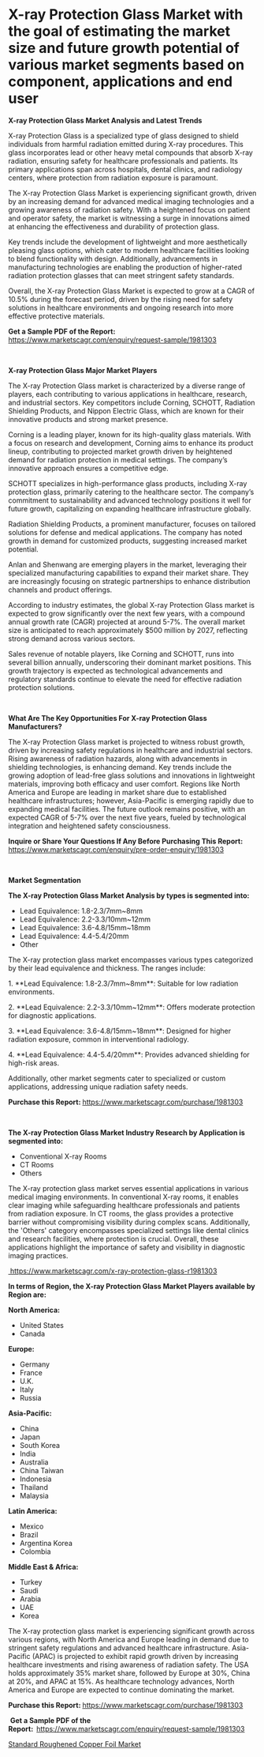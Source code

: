 <p><h1>X-ray Protection Glass Market with the goal of estimating the market size and future growth potential of various market segments based on component, applications and end user</h1></p><p><strong>X-ray Protection Glass Market Analysis and Latest Trends</strong></p>
<p><p>X-ray Protection Glass is a specialized type of glass designed to shield individuals from harmful radiation emitted during X-ray procedures. This glass incorporates lead or other heavy metal compounds that absorb X-ray radiation, ensuring safety for healthcare professionals and patients. Its primary applications span across hospitals, dental clinics, and radiology centers, where protection from radiation exposure is paramount.</p><p>The X-ray Protection Glass Market is experiencing significant growth, driven by an increasing demand for advanced medical imaging technologies and a growing awareness of radiation safety. With a heightened focus on patient and operator safety, the market is witnessing a surge in innovations aimed at enhancing the effectiveness and durability of protection glass. </p><p>Key trends include the development of lightweight and more aesthetically pleasing glass options, which cater to modern healthcare facilities looking to blend functionality with design. Additionally, advancements in manufacturing technologies are enabling the production of higher-rated radiation protection glasses that can meet stringent safety standards.</p><p>Overall, the X-ray Protection Glass Market is expected to grow at a CAGR of 10.5% during the forecast period, driven by the rising need for safety solutions in healthcare environments and ongoing research into more effective protective materials.</p></p>
<p><strong>Get a Sample PDF of the Report:&nbsp;</strong> <a href="https://www.marketscagr.com/enquiry/request-sample/1981303?utm_campaign=1126&utm_medium=2&utm_source=Github&utm_content=ia&utm_term=05022025&utm_id=x-ray-protection-glass">https://www.marketscagr.com/enquiry/request-sample/1981303</a></p>
<p>&nbsp;</p>
<p><strong>X-ray Protection Glass Major Market Players</strong></p>
<p><p>The X-ray Protection Glass market is characterized by a diverse range of players, each contributing to various applications in healthcare, research, and industrial sectors. Key competitors include Corning, SCHOTT, Radiation Shielding Products, and Nippon Electric Glass, which are known for their innovative products and strong market presence.</p><p>Corning is a leading player, known for its high-quality glass materials. With a focus on research and development, Corning aims to enhance its product lineup, contributing to projected market growth driven by heightened demand for radiation protection in medical settings. The company’s innovative approach ensures a competitive edge.</p><p>SCHOTT specializes in high-performance glass products, including X-ray protection glass, primarily catering to the healthcare sector. The company’s commitment to sustainability and advanced technology positions it well for future growth, capitalizing on expanding healthcare infrastructure globally. </p><p>Radiation Shielding Products, a prominent manufacturer, focuses on tailored solutions for defense and medical applications. The company has noted growth in demand for customized products, suggesting increased market potential.</p><p>Anlan and Shenwang are emerging players in the market, leveraging their specialized manufacturing capabilities to expand their market share. They are increasingly focusing on strategic partnerships to enhance distribution channels and product offerings.</p><p>According to industry estimates, the global X-ray Protection Glass market is expected to grow significantly over the next few years, with a compound annual growth rate (CAGR) projected at around 5-7%. The overall market size is anticipated to reach approximately $500 million by 2027, reflecting strong demand across various sectors.</p><p>Sales revenue of notable players, like Corning and SCHOTT, runs into several billion annually, underscoring their dominant market positions. This growth trajectory is expected as technological advancements and regulatory standards continue to elevate the need for effective radiation protection solutions.</p></p>
<p>&nbsp;</p>
<p><strong>What Are The Key Opportunities For X-ray Protection Glass Manufacturers?</strong></p>
<p><p>The X-ray Protection Glass market is projected to witness robust growth, driven by increasing safety regulations in healthcare and industrial sectors. Rising awareness of radiation hazards, along with advancements in shielding technologies, is enhancing demand. Key trends include the growing adoption of lead-free glass solutions and innovations in lightweight materials, improving both efficacy and user comfort. Regions like North America and Europe are leading in market share due to established healthcare infrastructures; however, Asia-Pacific is emerging rapidly due to expanding medical facilities. The future outlook remains positive, with an expected CAGR of 5-7% over the next five years, fueled by technological integration and heightened safety consciousness.</p></p>
<p><strong>Inquire or Share Your Questions If Any Before Purchasing This Report:</strong> <a href="https://www.marketscagr.com/enquiry/pre-order-enquiry/1981303?utm_campaign=1126&utm_medium=2&utm_source=Github&utm_content=ia&utm_term=05022025&utm_id=x-ray-protection-glass">https://www.marketscagr.com/enquiry/pre-order-enquiry/1981303</a></p>
<p>&nbsp;</p>
<p><strong>Market Segmentation</strong></p>
<p><strong>The X-ray Protection Glass Market Analysis by types is segmented into:</strong></p>
<p><ul><li>Lead Equivalence: 1.8-2.3/7mm~8mm</li><li>Lead Equivalence: 2.2-3.3/10mm~12mm</li><li>Lead Equivalence: 3.6-4.8/15mm~18mm</li><li>Lead Equivalence: 4.4-5.4/20mm</li><li>Other</li></ul></p>
<p><p>The X-ray protection glass market encompasses various types categorized by their lead equivalence and thickness. The ranges include:</p><p>1. **Lead Equivalence: 1.8-2.3/7mm~8mm**: Suitable for low radiation environments.</p><p>2. **Lead Equivalence: 2.2-3.3/10mm~12mm**: Offers moderate protection for diagnostic applications.</p><p>3. **Lead Equivalence: 3.6-4.8/15mm~18mm**: Designed for higher radiation exposure, common in interventional radiology.</p><p>4. **Lead Equivalence: 4.4-5.4/20mm**: Provides advanced shielding for high-risk areas.</p><p>Additionally, other market segments cater to specialized or custom applications, addressing unique radiation safety needs.</p></p>
<p><strong>Purchase this Report:&nbsp;</strong><a href="https://www.marketscagr.com/purchase/1981303?utm_campaign=1126&utm_medium=2&utm_source=Github&utm_content=ia&utm_term=05022025&utm_id=x-ray-protection-glass">https://www.marketscagr.com/purchase/1981303</a></p>
<p>&nbsp;</p>
<p><strong>The X-ray Protection Glass Market Industry Research by Application is segmented into:</strong></p>
<p><ul><li>Conventional X-ray Rooms</li><li>CT Rooms</li><li>Others</li></ul></p>
<p><p>The X-ray protection glass market serves essential applications in various medical imaging environments. In conventional X-ray rooms, it enables clear imaging while safeguarding healthcare professionals and patients from radiation exposure. In CT rooms, the glass provides a protective barrier without compromising visibility during complex scans. Additionally, the 'Others' category encompasses specialized settings like dental clinics and research facilities, where protection is crucial. Overall, these applications highlight the importance of safety and visibility in diagnostic imaging practices.</p></p>
<p><a href="https://www.marketscagr.com/x-ray-protection-glass-r1981303?utm_campaign=1126&utm_medium=2&utm_source=Github&utm_content=ia&utm_term=05022025&utm_id=x-ray-protection-glass">&nbsp;https://www.marketscagr.com/x-ray-protection-glass-r1981303</a></p>
<p><strong>In terms of Region, the X-ray Protection Glass Market Players available by Region are:</strong></p>
<p>
    <p> <strong> North America: </strong>
        <ul>
            <li>United States</li>
            <li>Canada</li>
        </ul>
        </p> 
    <p> <strong> Europe: </strong>
        <ul>
            <li>Germany</li>
            <li>France</li>
            <li>U.K.</li>
            <li>Italy</li>
            <li>Russia</li>
        </ul>
        </p> 
    <p> <strong> Asia-Pacific: </strong>
        <ul>
            <li>China</li>
            <li>Japan</li>
            <li>South Korea</li>
            <li>India</li>
            <li>Australia</li>
            <li>China Taiwan</li>
            <li>Indonesia</li>
            <li>Thailand</li>
            <li>Malaysia</li>
        </ul>
        </p> 
    <p> <strong> Latin America: </strong>
        <ul>
            <li>Mexico</li>
            <li>Brazil</li>
            <li>Argentina Korea</li>
            <li>Colombia</li>
        </ul>
        </p> 
    <p> <strong> Middle East & Africa: </strong>
        <ul>
            <li>Turkey</li>
            <li>Saudi</li>
            <li>Arabia</li>
            <li>UAE</li>
            <li>Korea</li>
        </ul>
    </p>
    </p>
<p><p>The X-ray protection glass market is experiencing significant growth across various regions, with North America and Europe leading in demand due to stringent safety regulations and advanced healthcare infrastructure. Asia-Pacific (APAC) is projected to exhibit rapid growth driven by increasing healthcare investments and rising awareness of radiation safety. The USA holds approximately 35% market share, followed by Europe at 30%, China at 20%, and APAC at 15%. As healthcare technology advances, North America and Europe are expected to continue dominating the market.</p></p>
<p><strong>Purchase this Report: </strong><a href="https://www.marketscagr.com/purchase/1981303?utm_campaign=1126&utm_medium=2&utm_source=Github&utm_content=ia&utm_term=05022025&utm_id=x-ray-protection-glass">https://www.marketscagr.com/purchase/1981303</a></p>
<p>&nbsp;<strong>Get a Sample PDF of the Report:&nbsp;&nbsp;</strong><a href="https://www.marketscagr.com/enquiry/request-sample/1981303?utm_campaign=1126&utm_medium=2&utm_source=Github&utm_content=ia&utm_term=05022025&utm_id=x-ray-protection-glass">https://www.marketscagr.com/enquiry/request-sample/1981303</a></p>
<p><strong></strong></p>
<p><p><a href="https://github.com/julyju69/Market-Research-Report-List-5/blob/main/standard-roughened-copper-foil-market.md?utm_campaign=1126&utm_medium=2&utm_source=Github&utm_content=ia&utm_term=05022025&utm_id=x-ray-protection-glass">Standard Roughened Copper Foil Market</a></p></p>